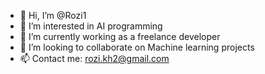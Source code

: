 - 👋 Hi, I’m @Rozi1
- 👀 I’m interested in AI programming
- 🌱 I’m currently working as a freelance developer
- 💞️ I’m looking to collaborate on Machine learning projects
- 📫 Contact me: rozi.kh2@gmail.com

<!---
Rozi1/Rozi1 is a ✨ special ✨ repository because its `README.md` (this file) appears on your GitHub profile.
You can click the Preview link to take a look at your changes.
--->
